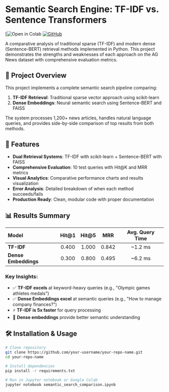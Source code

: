 # Semantic Search Engine: TF-IDF vs. Sentence Transformers

[![Open in Colab](https://colab.research.google.com/drive/1qC-okEYKSKuT5GP13z0ifFt5wB6UHQtC)
[![GitHub](https://img.shields.io/badge/GitHub-Repo-black?style=flat&logo=github)](https://github.com/your-username/your-repo-name)

A comparative analysis of traditional sparse (TF-IDF) and modern dense (Sentence-BERT) retrieval methods implemented in Python. This project demonstrates the strengths and weaknesses of each approach on the AG News dataset with comprehensive evaluation metrics.

## 📖 Project Overview

This project implements a complete semantic search pipeline comparing:
1. **TF-IDF Retrieval**: Traditional sparse vector approach using scikit-learn
2. **Dense Embeddings**: Neural semantic search using Sentence-BERT and FAISS

The system processes 1,200+ news articles, handles natural language queries, and provides side-by-side comparison of top results from both methods.

## 🚀 Features

- **Dual Retrieval Systems**: TF-IDF with scikit-learn + Sentence-BERT with FAISS
- **Comprehensive Evaluation**: 10 test queries with Hit@K and MRR metrics
- **Visual Analytics**: Comparative performance charts and results visualization
- **Error Analysis**: Detailed breakdown of when each method succeeds/fails
- **Production Ready**: Clean, modular code with proper documentation

## 📊 Results Summary

| Model | Hit@1 | Hit@5 | MRR | Avg. Query Time |
| :--- | :---: | :---: | :---: | :---: |
| **TF-IDF** | 0.400 | 1.000 | 0.842 | ~1.2 ms |
| **Dense Embeddings** | 0.300 | 0.800 | 0.495 | ~6.2 ms |

### Key Insights:
- ✅ **TF-IDF excels** at keyword-heavy queries (e.g., "Olympic games athletes medals")
- ✅ **Dense Embeddings excel** at semantic queries (e.g., "How to manage company finances?")
- ⚡ **TF-IDF is 5x faster** for query processing
- 🎯 **Dense embeddings** provide better semantic understanding

## 🛠️ Installation & Usage

```bash
# Clone repository
git clone https://github.com/your-username/your-repo-name.git
cd your-repo-name

# Install dependencies
pip install -r requirements.txt

# Run in Jupyter notebook or Google Colab
jupyter notebook semantic_search_comparison.ipynb
